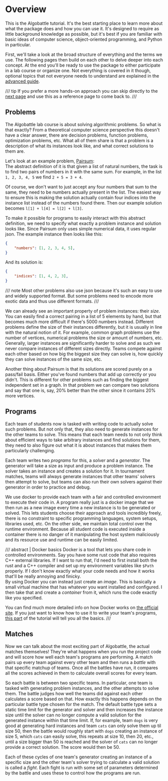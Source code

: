 # Overview

This is the Algobattle tutorial. It's the best starting place to learn more about what the package does and how you can
use it. It's designed to require as little background knowledge as possible, but it's best if you are familiar with
basic ideas of computer science, object-oriented programming, and Python in particular.

First, we'll take a look at the broad structure of everything and the terms we use. The following pages then build on
each other to delve deeper into each concept. At the end you'll be ready to use the package to either participate in
a lab course or organize one. Not everything is covered in it though, optional topics that not everyone needs to
understand are explained in the [advanced guide](/advanced/index.md).

/// tip
If you prefer a more hands-on approach you can skip directly to the [next page](installation.md) and use this
as a reference page to come back to.
///

## Problems

The Algobattle lab course is about solving algorithmic problems. So what is that exactly? From a theoretical computer
science perspective this doesn't have a clear answer, there are decision problems, function problems, optimization
problems, etc. What all of them share is that a problem is a description of what its instances look like, and what
correct solutions to them are.

Let's look at an example problem,
[Pairsum](https://github.com/Benezivas/algobattle-problems/tree/main/problems/pairsum):  
The abstract definition of it is that given a list of natural numbers, the task is to find two pairs of numbers in it
with the same sum. For example, in the list `1, 2, 3, 4, 5` we find `2 + 5 = 3 + 4`.

Of course, we don't want to just accept any four numbers that sum to the same, they need to be numbers actually present
in the list. The easiest way to ensure this is making the solution actually contain four indices into the instance list
instead of the numbers found there. Then our example solution becomes `l[1] + l[4] = l[2] + l[3]`.

To make it possible for programs to easily interact with this abstract definition, we need to specify what exactly a
problem instance and solution looks like. Since Pairsum only uses simple numerical data, it uses regular json. The
example instance then looks like this:

```json
{
    "numbers": [1, 2, 3, 4, 5],
}
```

And its solution is:

```json
{
    "indices": [1, 4, 2, 3],
}
```

/// note
Most other problems also use json because it's such an easy to use and widely supported format. But some problems need
to encode more exotic data and thus use different formats.
///

We can already see an important property of problem instances: their _size_. You can easily find a correct pairing
in a list of 5 elements by hand, but that becomes much more difficult if there's 5000 numbers instead. Different
problems define the size of their instances differently, but it is usually in line with the natural notion of it. For
example, common graph problems use the number of vertices, numerical problems the size or amount of numbers, etc.
Generally, larger instances are significantly harder to solve and as such we never compare instances of different sizes
directly. Teams compete against each other based on how big the biggest size they can solve is, how quickly they can
solve instances of the same size, etc.

Another thing about Pairsum is that its solutions are scored purely on a pass/fail basis. Either you've found numbers
that add up correctly or you didn't. This is different for other problems such as finding the biggest independent set
in a graph. In that problem we can compare two solutions and say that one is, say, 20% better than the other since it
contains 20% more vertices.

## Programs

Each team of students now is tasked with writing code to actually solve such problems. But not only that, they also need
to generate instances for the other teams to solve. This means that each team needs to not only think about efficient
ways to take arbitrary instances and find solutions for them, they need to also figure out what it is about instances
that makes them particularly challenging.

Each team writes two _programs_ for this, a _solver_ and a _generator_. The generator will take a size as input and
produce a problem instance. The solver takes an instance and creates a solution for it. In tournament matches, teams
will always generate instances that other teams' solvers then attempt to solve, but teams can also run their own solvers
against their generator in order to practice and debug.

We use docker to provide each team with a fair and controlled environment to execute their code in. A program really
just is a docker image that we then run as a new image every time a new instance is to be generated or solved. This lets
students choose their approach and tools incredibly freely, there is no constraint to specific programming languages,
system setups, libraries used, etc. On the other side, we maintain total control over the runtime environment. Because
all student code is executed inside a container there is no danger of it manipulating the host system maliciously and
its resource use and runtime can be easily limited.


/// abstract | Docker basics
Docker is a tool that lets you share code in controlled environments. Say you have some rust code that also requires
C++ external libraries. If I want to run that, I'd need to first install both the rust and a C++ compiler and set up
my environment variables like `$Path` properly. If I don't know exactly what your code needs and how it works that'll be
really annoying and finicky.  
By using Docker you can instead just create an _image_. This is basically a small virtual machine that has whatever you
want installed and configured. I then take that and create a _container_ from it, which runs the code exactly like you
specified.

You can find much more detailed info on how Docker works on [the official site](https://docs.docker.com/get-started/).
If you just want to know how to use it to write your team's programs, [this part](programs.md) of the tutorial will tell
you all the basics.
///

## Matches

Now we can talk about the most exciting part of Algobattle, the actual matches themselves! They're what happens when you
run the project code and will score how well each team's programs are performing. A match pairs up every team against
every other team and then runs a _battle_ with that specific matchup of teams. Once all the battles have run, it
compares all the scores achieved in them to calculate overall scores for every team.

So each battle is between two specific teams. In particular, one team is tasked with generating problem instances, and
the other attempts to solve them. The battle judges how well the teams did against each other calculates a score based
on that. How exactly this happens depends on the particular battle type chosen for the match. The default battle type
sets a static time limit for the generator and solver and then increases the instance size until the solver can no
longer compute a valid solution for the generated instance within that time limit. If, for example, team `dogs` is
very good at generating hard instances and team `cats` can only solve them up til size 50, then the battle would
roughly start with `dogs` creating an instance of size 5, which `cats` can easily solve, this repeats at size 10, then
20, etc., until a size bigger than 50 is reached and the solver of `cats` can no longer provide a correct solution. The
score would then be 50.

Each of these cycles of one team's generator creating an instance of a specific size and the other team's solver trying
to calculate a valid solution is called a _fight_. Each fight is run with some set of parameters determined by the
battle and uses these to control how the programs are run.
